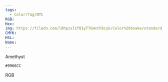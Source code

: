 ```yaml
---
tags:
  - Color/Tag/NTC
RGB:
Hex:
img: https://filedn.com/l0hpzxl1f01yT7GHxtF8cyk/Color%20Snake/standard_csv_to_svg/9966CC.svg
CMYK:
HSL:
Name:
---
```

Amethyst
```palette
#9966CC
```
RGB
